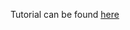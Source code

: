 Tutorial can be found [here](https://coursetro.com/posts/code/93/Learn-the-CSS-Grid-by-Example-(The-New-CSS-Grid-Tutorial))